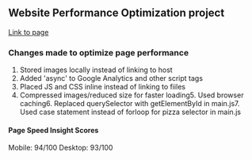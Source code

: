 ## Website Performance Optimization project

[Link to page](https://elektrobank.github.io/)

### Changes made to optimize page performance
1. Stored images locally instead of linking to host
2. Added 'async' to Google Analytics and other script tags
3. Placed JS and CSS inline instead of linking to fiiles
4. Compressed images/reduced size for faster loading5. Used browser caching6. Replaced querySelector with getElementById in main.js7. Used case statement instead of forloop for pizza selector in main.js 
#### Page Speed Insight Scores

Mobile: 94/100
Desktop: 93/100
